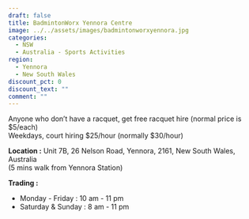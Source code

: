 ```yaml
---
draft: false
title: BadmintonWorx Yennora Centre
image: ../../assets/images/badmintonworxyennora.jpg
categories:
  - NSW
  - Australia - Sports Activities
region:
  - Yennora
  - New South Wales
discount_pct: 0
discount_text: ""
comment: ""
---
```

Anyone who don’t have a racquet, get free racquet hire (normal price is $5/each)\
Weekdays, court hiring $25/hour (normally $30/hour)

**Location :** Unit 7B, 26 Nelson Road, Yennora, 2161, New South Wales, Australia\
(5 mins walk from Yennora Station)

**Trading :**

* Monday - Friday : 10 am - 11 pm
* Saturday & Sunday : 8 am - 11 pm
